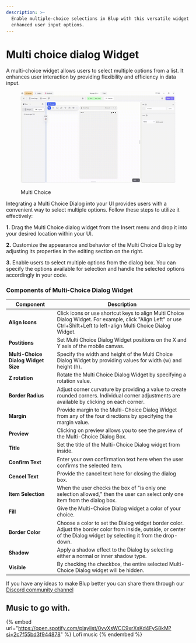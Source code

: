 ```yaml
---
description: >-
  Enable multiple-choice selections in Blup with this versatile widget for
  enhanced user input options.
---
```


# Multi choice dialog Widget

A multi-choice widget allows users to select multiple options from a list. It enhances user interaction by providing flexibility and efficiency in data input.

<figure><img src="../../../.gitbook/assets/multichoice-dialog.gif" alt="Multi Choice"><figcaption><p>Multi Choice</p></figcaption></figure>

Integrating a Multi Choice Dialog into your UI provides users with a convenient way to select multiple options. Follow these steps to utilize it effectively:

**1.** Drag the Multi Choice dialog widget from the Insert menu and drop it into your desired location within your UI.

**2.** Customize the appearance and behavior of the Multi Choice Dialog by adjusting its properties in the editing section on the right.

**3.** Enable users to select multiple options from the dialog box. You can specify the options available for selection and handle the selected options accordingly in your code.

### Components of Multi-Choice Dialog Widget

| Component                           | Description                                                                                                                                                            |
| ----------------------------------- | ---------------------------------------------------------------------------------------------------------------------------------------------------------------------- |
| **Align Icons**                     | Click icons or use shortcut keys to align Multi Choice Dialog Widget. For example, click "Align Left" or use Ctrl+Shift+Left to left-align Multi Choice Dialog Widget. |
| **Postitions**                      | Set Multi Choice Dialog Widget positions on the X and Y axis of the mobile canvas.                                                                                     |
| **Multi-Choice Dialog Widget Size** | Specify the width and height of the Multi Choice Dialog Widget by providing values for width (w) and height (h).                                                       |
| **Z rotation**                      | Rotate the Multi Choice Dialog Widget by specifying a rotation value.                                                                                                  |
| **Border Radius**                   | Adjust corner curvature by providing a value to create rounded corners. Individual corner adjustments are available by clicking on each corner.                        |
| **Margin**                          | Provide margin to the Multi-Choice Dialog Widget from any of the four directions by specifying the margin value.                                                       |
| **Preview**                         | Clicking on preview allows you to see the preview of the Multi-Choice Dialog Box.                                                                                      |
| **Title**                           | Set the title of the Multi-Choice Dialog widget from inside.                                                                                                           |
| **Confirm Text**                    | Enter your own confirmation text here when the user confirms the selected item.                                                                                        |
| **Cencel Text**                     | Provide the cancel text here for closing the dialog box.                                                                                                               |
| **Item Selection**                  | When the user checks the box of "is only one selection allowed," then the user can select only one item from the dialog box.                                           |
| **Fill**                            | Give the Multi-Choice Dialog widget a color of your choice.                                                                                                            |
| **Border Color**                    | Choose a color to set the Dialog widget border color. Adjust the border color from inside, outside, or center of the Dialog widget by selecting it from the drop-down. |
| **Shadow**                          | Apply a shadow effect to the Dialog by selecting either a normal or inner shadow type.                                                                                 |
| **Visible**                         | By checking the checkbox, the entire selected Multi-Choice Dialog widget will be hidden.                                                                               |

If you have any ideas to make Blup better you can share them through our [Discord community channel](https://discord.com/channels/940632966093234176/965313562425823303)

## Music to go with.

{% embed url="https://open.spotify.com/playlist/0vvXsWCC9xrXsKd4FyS8kM?si=2c7f55bd3f944878" %}
Lofi music
{% endembed %}
